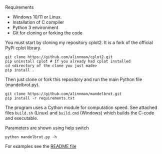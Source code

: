Requirements

* Windows 10/11 or Linux. 
* Installation of C compiler
* Python 3 environment
* Git for cloning or forking the code

You must start by cloning my repository cplot2. It is a fork of the official PyPi cplot library. 

    git clone https://github.com/alinnman/cplot2.git
    pip uninstall cplot # If you already had cplot installed
    cd <directory of the clone you just made>
    pip install . 

Then just clone or fork this repository and run the main Python file (mandelbrot.py). 

    git clone https://github.com/alinnman/mandelbrot.git
	pip install -r requirements.txt

The program uses a Cython module for computation speed. 
See attached files ``build.sh`` (Linux) and ``build.cmd`` (Windows) which builds the C-code and executable. 

Parameters are shown using help switch

    python mandelbrot.py -h

For examples see the <a href="README.md">README file</a>


